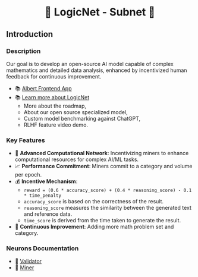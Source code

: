 # <center>🧠 LogicNet - Subnet 🤖</center>

## Introduction

### Description
Our goal is to develop an open-source AI model capable of complex mathematics and detailed data analysis, enhanced by incentivized human feedback for continuous improvement.

- 📚 [Albert Frontend App](https://albert.aitprotocol.ai/)
- 📚 [Learn more about LogicNet](https://tonylvh.notion.site/LogicNet_SN35-1b44e52d308f47e7983af25bff6df90e)
    - More about the roadmap,
    - About our open source specialized model,
    - Custom model benchmarking against ChatGPT,
    - RLHF feature video demo.

### Key Features
- 🚀 **Advanced Computational Network**: Incentivizing miners to enhance computational resources for complex AI/ML tasks.
- 📈 **Performance Commitment**: Miners commit to a category and volume per epoch.
- 💰 **Incentive Mechanism**: 
  - `reward = (0.6 * accuracy_score) + (0.4 * reasoning_score) - 0.1 * time_penalty`
  - `accuracy_score` is based on the correctness of the result.
  - `reasoning_score` measures the similarity between the generated text and reference data.
  - `time_score` is derived from the time taken to generate the result.
- 🌟 **Continuous Improvement**: Adding more math problem set and category.

### Neurons Documentation
- 📖 [Validator](docs/VALIDATOR.md)
- 📖 [Miner](docs/MINER.md)
 
